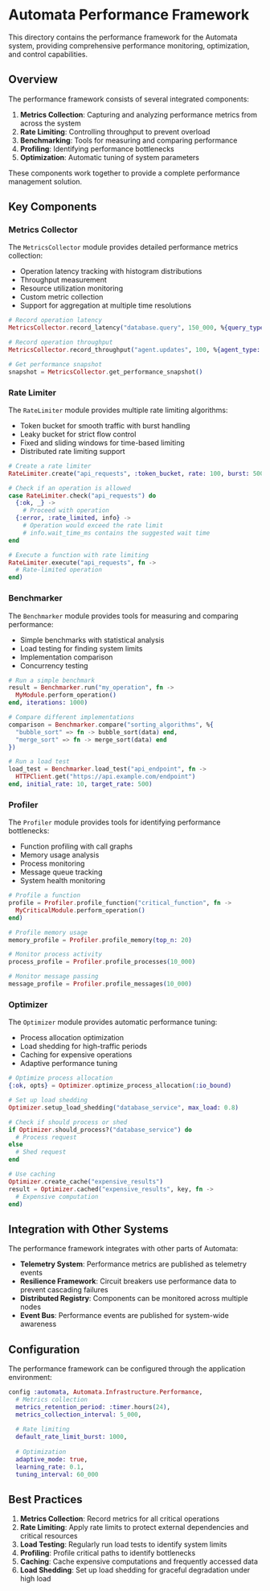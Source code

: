 # Automata Performance Framework

This directory contains the performance framework for the Automata system, providing comprehensive performance monitoring, optimization, and control capabilities.

## Overview

The performance framework consists of several integrated components:

1. **Metrics Collection**: Capturing and analyzing performance metrics from across the system
2. **Rate Limiting**: Controlling throughput to prevent overload
3. **Benchmarking**: Tools for measuring and comparing performance
4. **Profiling**: Identifying performance bottlenecks
5. **Optimization**: Automatic tuning of system parameters

These components work together to provide a complete performance management solution.

## Key Components

### Metrics Collector

The `MetricsCollector` module provides detailed performance metrics collection:

- Operation latency tracking with histogram distributions
- Throughput measurement
- Resource utilization monitoring
- Custom metric collection
- Support for aggregation at multiple time resolutions

```elixir
# Record operation latency
MetricsCollector.record_latency("database.query", 150_000, %{query_type: "select"})

# Record operation throughput
MetricsCollector.record_throughput("agent.updates", 100, %{agent_type: "behavior_tree"})

# Get performance snapshot
snapshot = MetricsCollector.get_performance_snapshot()
```

### Rate Limiter

The `RateLimiter` module provides multiple rate limiting algorithms:

- Token bucket for smooth traffic with burst handling
- Leaky bucket for strict flow control
- Fixed and sliding windows for time-based limiting
- Distributed rate limiting support

```elixir
# Create a rate limiter
RateLimiter.create("api_requests", :token_bucket, rate: 100, burst: 500)

# Check if an operation is allowed
case RateLimiter.check("api_requests") do
  {:ok, _} -> 
    # Proceed with operation
  {:error, :rate_limited, info} ->
    # Operation would exceed the rate limit
    # info.wait_time_ms contains the suggested wait time
end

# Execute a function with rate limiting
RateLimiter.execute("api_requests", fn ->
  # Rate-limited operation
end)
```

### Benchmarker

The `Benchmarker` module provides tools for measuring and comparing performance:

- Simple benchmarks with statistical analysis
- Load testing for finding system limits
- Implementation comparison
- Concurrency testing

```elixir
# Run a simple benchmark
result = Benchmarker.run("my_operation", fn -> 
  MyModule.perform_operation()
end, iterations: 1000)

# Compare different implementations
comparison = Benchmarker.compare("sorting_algorithms", %{
  "bubble_sort" => fn -> bubble_sort(data) end,
  "merge_sort" => fn -> merge_sort(data) end
})

# Run a load test
load_test = Benchmarker.load_test("api_endpoint", fn ->
  HTTPClient.get("https://api.example.com/endpoint")
end, initial_rate: 10, target_rate: 500)
```

### Profiler

The `Profiler` module provides tools for identifying performance bottlenecks:

- Function profiling with call graphs
- Memory usage analysis
- Process monitoring
- Message queue tracking
- System health monitoring

```elixir
# Profile a function
profile = Profiler.profile_function("critical_function", fn ->
  MyCriticalModule.perform_operation()
end)

# Profile memory usage
memory_profile = Profiler.profile_memory(top_n: 20)

# Monitor process activity
process_profile = Profiler.profile_processes(10_000)

# Monitor message passing
message_profile = Profiler.profile_messages(10_000)
```

### Optimizer

The `Optimizer` module provides automatic performance tuning:

- Process allocation optimization
- Load shedding for high-traffic periods
- Caching for expensive operations
- Adaptive performance tuning

```elixir
# Optimize process allocation
{:ok, opts} = Optimizer.optimize_process_allocation(:io_bound)

# Set up load shedding
Optimizer.setup_load_shedding("database_service", max_load: 0.8)

# Check if should process or shed
if Optimizer.should_process?("database_service") do
  # Process request
else
  # Shed request
end

# Use caching
Optimizer.create_cache("expensive_results")
result = Optimizer.cached("expensive_results", key, fn ->
  # Expensive computation
end)
```

## Integration with Other Systems

The performance framework integrates with other parts of Automata:

- **Telemetry System**: Performance metrics are published as telemetry events
- **Resilience Framework**: Circuit breakers use performance data to prevent cascading failures
- **Distributed Registry**: Components can be monitored across multiple nodes
- **Event Bus**: Performance events are published for system-wide awareness

## Configuration

The performance framework can be configured through the application environment:

```elixir
config :automata, Automata.Infrastructure.Performance,
  # Metrics collection
  metrics_retention_period: :timer.hours(24),
  metrics_collection_interval: 5_000,
  
  # Rate limiting
  default_rate_limit_burst: 1000,
  
  # Optimization
  adaptive_mode: true,
  learning_rate: 0.1,
  tuning_interval: 60_000
```

## Best Practices

1. **Metrics Collection**: Record metrics for all critical operations
2. **Rate Limiting**: Apply rate limits to protect external dependencies and critical resources
3. **Load Testing**: Regularly run load tests to identify system limits
4. **Profiling**: Profile critical paths to identify bottlenecks
5. **Caching**: Cache expensive computations and frequently accessed data
6. **Load Shedding**: Set up load shedding for graceful degradation under high load